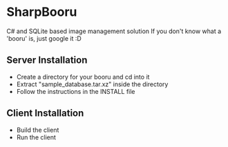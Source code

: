 SharpBooru
==========

C# and SQLite based image management solution
If you don't know what a 'booru' is, just google it :D


Server Installation
-------------------

- Create a directory for your booru and cd into it
- Extract "sample_database.tar.xz" inside the directory
- Follow the instructions in the INSTALL file


Client Installation
-------------------

- Build the client
- Run the client
